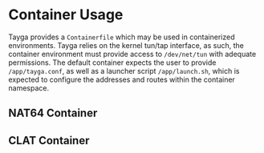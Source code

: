 
# Container Usage
Tayga provides a `Containerfile` which may be used in containerized environments. Tayga relies on the kernel tun/tap interface, as such, the container environment must provide access to `/dev/net/tun` with adequate permissions. The default container expects the user to provide `/app/tayga.conf`, as well as a launcher script `/app/launch.sh`, which is expected to configure the addresses and routes within the container namespace. 

## NAT64 Container

## CLAT Container